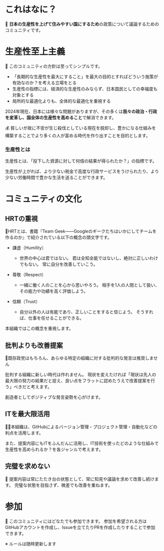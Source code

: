 # これはなに？
🚀 **日本の生産性を上げて住みやすい国にするため**の政策について議論するためのコミュニティです。

# 生産性至上主義
🎯 このコミュニティの方針は至ってシンプルです。

- 「長期的な生産性を最大にすること」を最大の目的とすればどういう施策が有効なのか？を考える立場をとる
- 生産性の指標には、経済的な生産性のみならず、日本国民としての幸福度も対象とする
- 局所的な最適化よりも、全体的な最適化を重視する

2024年現在、日本には様々な問題がありますが、その多くは**我々の政治・行政を変革し、国全体の生産性を高めること**で解消できます。

💰 貧しいが故に不安が生じ殺伐としている現在を脱却し、豊かになる仕組みを構築することでより多くの人が富める時代を作り出すことを目的とします。

### 生産性とは
生産性とは、「投下した資源に対して何倍の結果が得られたか？」の指標です。

生産性が上がれば、より少ない税金で高度な行政サービスをうけられたり、より少ない労働時間で豊かな生活を送ることができます。

# コミュニティの文化
## HRTの重視
🙌HRTとは、書籍『Team Geek――Googleのギークたちはいかにしてチームを作るのか』で紹介されている以下の概念の頭文字です。

- 謙虚（Humility）
  - 世界の中心は君ではない。
    君は全知全能ではないし、絶対に正しいわけでもない。
    常に自分を改善していこう。

- 尊敬（Respect）
  - 一緒に働く人のことを心から思いやろう。
    相手を1人の人間として扱い、その能力や功績を高く評価しよう。

- 信頼（Trust）
  - 自分以外の人は有能であり、正しいことをすると信じよう。
    そうすれば、仕事を任せることができる。

本組織ではこの概念を重視します。

## 批判よりも改善提案
🌟既存政党はもちろん、あらゆる特定の組織に対する批判的な発言は推奨しません

批判する組織に新しい時代は作れません。
現状を変えたければ「現状は先人の最大限の努力の結果だと捉え、良い点をフラットに認めたうえで改善提案を行う」べきだと考えます。

創造者としてポジティブな発言姿勢を心がけます。

## ITを最大限活用
🧑‍💻本組織は、GitHubによるバージョン管理・プロジェクト管理・自動化などの利点を活用します。

また、提案内容にもITをふんだんに活用し、IT技術を使ったどのような仕組みで生産性を高められるか？を各ジャンルで考えます。

## 完璧を求めない
🔖 提案内容は常にたたき台の状態として、常に知見や議論を求めて改善し続けます。
完璧な状態を目指さず、微差でも改善を重ねます。

# 参加
🤝 このコミュニティにはどなたでも参加できます。
参加を希望される方はGitHubアカウントを作成し、Issueを立てたりPRを作成したりすることで参加できます。

※ ルールは随時更新します
